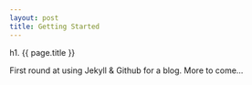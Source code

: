 ```yaml
---
layout: post
title: Getting Started
---
```


h1. {{ page.title }}

First round at using Jekyll & Github for a blog.  More to come&hellip;

